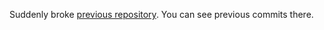 Suddenly broke [previous repository](https://github.com/CepBuch/ProduvarAndroid). You can see previous commits there.
